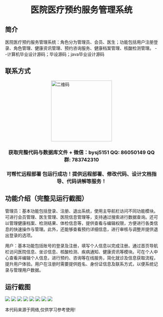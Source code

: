 <p><h1 align="center">医院医疗预约服务管理系统</h1></p>

## 简介
医院医疗预约服务管理系统：角色分为管理员、会员、医生；功能包括用户注册登录、角色管理、健康资讯管理、预约咨询服务、健康档案管理、核酸检测管理。    --计算机毕业设计源码；毕设源码；java毕业设计源码


## 联系方式
<img src="https://bs-1329754181.cos.ap-shanghai.myqcloud.com/wx.jpg" alt="二维码" style="display: block; margin: 0 auto;" width="200px">
<p><h3 align="center">获取完整代码与数据库文件 + 微信：bysj5151 QQ: 86050149 QQ群: 783742310</h3></p>
<p><h3 align="center">可帮忙远程部署 包运行成功！提供远程部署、修改代码、设计文档指导、代码讲解等服务！</h3></p>

## 功能介绍（完整见运行截图）
管理员：基本功能包括登录、注册、退出系统，使用主导航栏访问不同功能模块。可进行会员管理、医生管理、医院信息管理等，支持通过搜索进行数据查询。还可以管理健康档案、检测结果、体检信息等，提供查看与编辑权限，方便进行各类信息的快速操作与管理。此外，还能够查看预约详细信息，进行审核与调整并提供退出登录的选项。 

用户：基本功能包括账号的登录及注册，填写个人信息以完成注册。通过首页导航栏访问医院信息、坐诊信息、核酸检测、疾病通知、健康资讯等模块。可在个人中心查看并编辑个人信息，进行预约、咨询等在线服务，简化就诊及信息获取流程，提升用户体验。用户在注册时需要提供姓名、身份证信息及联系方式，以便系统记录与管理用户数据。


## 运行截图
![](imgs/588112-20230627105519336-1540498660.png)
![](imgs/588112-20230627105533722-1982528987.png)
![](imgs/588112-20230627105538750-1083250519.png)
![](imgs/588112-20230627105542800-342452796.png)
![](imgs/588112-20230627105549083-1157513527.png)
![](imgs/588112-20230627105554505-1605198507.png)
![](imgs/588112-20230627105559226-53540094.png)
![](imgs/588112-20230627105603905-1540859767.png)

<p>本代码来源于网络,仅供学习参考使用!</p>
